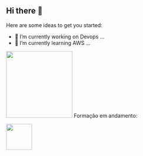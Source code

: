 ## Hi there 👋

Here are some ideas to get you started:

- 🔭 I’m currently working on Devops ...
- 🌱 I’m currently learning AWS ...


<div>
   <img height="180em" src="https://github-readme-stats.vercel.app/api?username=rrs-rodrigues&show_icons=true&theme=radical"
</div>
Formação em andamento:

[<img src="https://hermes.dio.me/tracks/aa71615b-e701-4cec-bb64-71ba6974c5fe.png" width="70">](https://hermes.dio.me/tracks/c2c00caf-9050-43ab-ba12-3bc05febfad2.png)